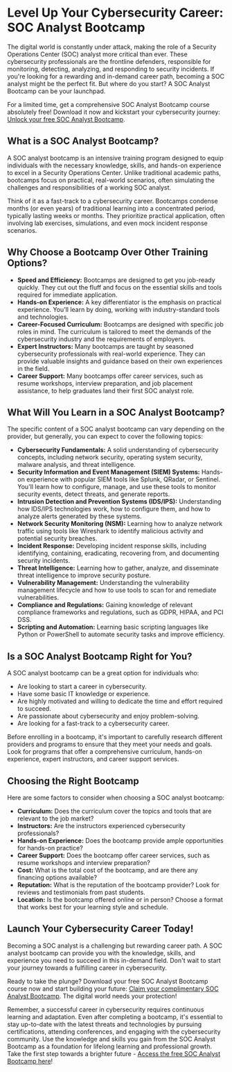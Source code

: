 # Level Up Your Cybersecurity Career: SOC Analyst Bootcamp

The digital world is constantly under attack, making the role of a Security Operations Center (SOC) analyst more critical than ever. These cybersecurity professionals are the frontline defenders, responsible for monitoring, detecting, analyzing, and responding to security incidents. If you're looking for a rewarding and in-demand career path, becoming a SOC analyst might be the perfect fit. But where do you start? A SOC Analyst Bootcamp can be your launchpad.

For a limited time, get a comprehensive SOC Analyst Bootcamp course absolutely free! Download it now and kickstart your cybersecurity journey: [Unlock your free SOC Analyst Bootcamp](https://udemywork.com/soc-analyst-bootcamp).

## What is a SOC Analyst Bootcamp?

A SOC analyst bootcamp is an intensive training program designed to equip individuals with the necessary knowledge, skills, and hands-on experience to excel in a Security Operations Center. Unlike traditional academic paths, bootcamps focus on practical, real-world scenarios, often simulating the challenges and responsibilities of a working SOC analyst.

Think of it as a fast-track to a cybersecurity career. Bootcamps condense months (or even years) of traditional learning into a concentrated period, typically lasting weeks or months. They prioritize practical application, often involving lab exercises, simulations, and even mock incident response scenarios.

## Why Choose a Bootcamp Over Other Training Options?

*   **Speed and Efficiency:** Bootcamps are designed to get you job-ready quickly. They cut out the fluff and focus on the essential skills and tools required for immediate application.
*   **Hands-on Experience:** A key differentiator is the emphasis on practical experience. You'll learn by doing, working with industry-standard tools and technologies.
*   **Career-Focused Curriculum:** Bootcamps are designed with specific job roles in mind. The curriculum is tailored to meet the demands of the cybersecurity industry and the requirements of employers.
*   **Expert Instructors:** Many bootcamps are taught by seasoned cybersecurity professionals with real-world experience. They can provide valuable insights and guidance based on their own experiences in the field.
*   **Career Support:** Many bootcamps offer career services, such as resume workshops, interview preparation, and job placement assistance, to help graduates land their first SOC analyst role.

## What Will You Learn in a SOC Analyst Bootcamp?

The specific content of a SOC analyst bootcamp can vary depending on the provider, but generally, you can expect to cover the following topics:

*   **Cybersecurity Fundamentals:** A solid understanding of cybersecurity concepts, including network security, operating system security, malware analysis, and threat intelligence.
*   **Security Information and Event Management (SIEM) Systems:** Hands-on experience with popular SIEM tools like Splunk, QRadar, or Sentinel. You'll learn how to configure, manage, and use these tools to monitor security events, detect threats, and generate reports.
*   **Intrusion Detection and Prevention Systems (IDS/IPS):** Understanding how IDS/IPS technologies work, how to configure them, and how to analyze alerts generated by these systems.
*   **Network Security Monitoring (NSM):** Learning how to analyze network traffic using tools like Wireshark to identify malicious activity and potential security breaches.
*   **Incident Response:** Developing incident response skills, including identifying, containing, eradicating, recovering from, and documenting security incidents.
*   **Threat Intelligence:** Learning how to gather, analyze, and disseminate threat intelligence to improve security posture.
*   **Vulnerability Management:** Understanding the vulnerability management lifecycle and how to use tools to scan for and remediate vulnerabilities.
*   **Compliance and Regulations:** Gaining knowledge of relevant compliance frameworks and regulations, such as GDPR, HIPAA, and PCI DSS.
*   **Scripting and Automation:** Learning basic scripting languages like Python or PowerShell to automate security tasks and improve efficiency.

## Is a SOC Analyst Bootcamp Right for You?

A SOC analyst bootcamp can be a great option for individuals who:

*   Are looking to start a career in cybersecurity.
*   Have some basic IT knowledge or experience.
*   Are highly motivated and willing to dedicate the time and effort required to succeed.
*   Are passionate about cybersecurity and enjoy problem-solving.
*   Are looking for a fast-track to a cybersecurity career.

Before enrolling in a bootcamp, it's important to carefully research different providers and programs to ensure that they meet your needs and goals. Look for programs that offer a comprehensive curriculum, hands-on experience, expert instructors, and career support services.

## Choosing the Right Bootcamp

Here are some factors to consider when choosing a SOC analyst bootcamp:

*   **Curriculum:** Does the curriculum cover the topics and tools that are relevant to the job market?
*   **Instructors:** Are the instructors experienced cybersecurity professionals?
*   **Hands-on Experience:** Does the bootcamp provide ample opportunities for hands-on practice?
*   **Career Support:** Does the bootcamp offer career services, such as resume workshops and interview preparation?
*   **Cost:** What is the total cost of the bootcamp, and are there any financing options available?
*   **Reputation:** What is the reputation of the bootcamp provider? Look for reviews and testimonials from past students.
*   **Location:** Is the bootcamp offered online or in person? Choose a format that works best for your learning style and schedule.

## Launch Your Cybersecurity Career Today!

Becoming a SOC analyst is a challenging but rewarding career path. A SOC analyst bootcamp can provide you with the knowledge, skills, and experience you need to succeed in this in-demand field. Don't wait to start your journey towards a fulfilling career in cybersecurity.

Ready to take the plunge? Download your free SOC Analyst Bootcamp course now and start building your future: [Claim your complimentary SOC Analyst Bootcamp](https://udemywork.com/soc-analyst-bootcamp). The digital world needs your protection!

Remember, a successful career in cybersecurity requires continuous learning and adaptation. Even after completing a bootcamp, it's essential to stay up-to-date with the latest threats and technologies by pursuing certifications, attending conferences, and engaging with the cybersecurity community. Use the knowledge and skills you gain from the SOC Analyst Bootcamp as a foundation for lifelong learning and professional growth. Take the first step towards a brighter future - [Access the free SOC Analyst Bootcamp here](https://udemywork.com/soc-analyst-bootcamp)!
